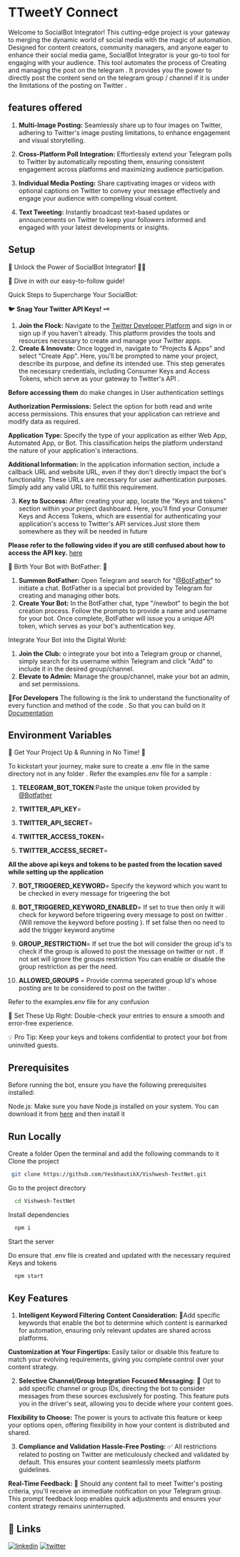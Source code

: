 
# TTweetY Connect

Welcome to SocialBot Integrator! This cutting-edge project is your gateway to merging the dynamic world of social media with the magic of automation. Designed for content creators, community managers, and anyone eager to enhance their social media game, SocialBot Integrator is your go-to tool for engaging with your audience. This tool automates the process of Creating and managing the post on the telegram . It provides you the power to directly post the content send on the telegram group / channel if it is under the limitations of the posting on Twitter . 


## features offered 
1. **Multi-Image Posting:** Seamlessly share up to four images on Twitter, adhering to Twitter's image posting limitations, to enhance engagement and visual storytelling.

2. **Cross-Platform Poll Integration:** Effortlessly extend your Telegram polls to Twitter by automatically reposting them, ensuring consistent engagement across platforms and maximizing audience participation.

3. **Individual Media Posting:** Share captivating images or videos with optional captions on Twitter to convey your message effectively and engage your audience with compelling visual content.

4. **Text Tweeting:** Instantly broadcast text-based updates or announcements on Twitter to keep your followers informed and engaged with your latest developments or insights.



 
## Setup
 
🚀 Unlock the Power of SocialBot Integrator! 🤖✨

🔗 Dive in with our easy-to-follow guide! 

Quick Steps to Supercharge Your SocialBot:

🐦 **Snag Your Twitter API Keys!** 🗝️
1. **Join the Flock:**  Navigate to the [Twitter Developer Platform](https://developer.twitter.com/en/portal) and sign in or sign up if you haven't already. This platform provides the tools and resources necessary to create and manage your Twitter apps.
2. **Create & Innovate:** Once logged in, navigate to "Projects & Apps" and select "Create App". Here, you'll be prompted to name your project, describe its purpose, and define its intended use. This step generates the necessary credentials, including Consumer Keys and Access Tokens, which serve as your gateway to Twitter's API .

**Before accessing them** do make changes in User authentication settings 

**Authorization Permissions:** Select the option for both read and write access permissions. This ensures that your application can retrieve and modify data as required.

**Application Type:** Specify the type of your application as either Web App, Automated App, or Bot. This classification helps the platform understand the nature of your application's interactions.

**Additional Information:** In the application information section, include a callback URL and website URL, even if they don't directly impact the bot's functionality. These URLs are necessary for user authentication purposes. Simply add any valid URL to fulfill this requirement.
 

3. **Key to Success:** After creating your app, locate the "Keys and tokens" section within your project dashboard. Here, you'll find your Consumer Keys and Access Tokens, which are essential for authenticating your application's access to Twitter's API services.Just store them somewhere as they will be needed in future 

**Please refer to the following video if you are still confused about how to access the API key.** [here](https://youtu.be/rIyRrUAsaok?si=g7qg2Anhv9SEm9xK)

🤖 Birth Your Bot with BotFather: 👑
1. **Summon BotFather:** Open Telegram and search for "[@BotFather](https://t.me/BotFather)" to initiate a chat. BotFather is a special bot provided by Telegram for creating and managing other bots.
2. **Create Your Bot:** In the BotFather chat, type "/newbot" to begin the bot creation process. Follow the prompts to provide a name and username for your bot. Once complete, BotFather will issue you a unique API token, which serves as your bot's authentication key.

Integrate Your Bot into the Digital World:
1. **Join the Club:** o integrate your bot into a Telegram group or channel, simply search for its username within Telegram and click "Add" to include it in the desired group/channel.
2. **Elevate to Admin:** Manage the group/channel, make your bot an admin, and set permissions.


🔧**For Developers**
 The following is the link to understand the functionality of every function and method of the code . So that you can build on it   [Documentation](https://yesbhautik365-my.sharepoint.com/:w:/g/personal/vishweshkumar_365_yesbhautik_eu_org/ESCDljfkIzZPuPVDINDrHEMBlHKTP0zsro-c2ymsSLk07w?e=c64it8) 
## Environment Variables 
🌟 Get Your Project Up & Running in No Time! 🚀

To kickstart your journey, make sure to create a  .env file in the same directory not in any  folder  . Refer the examples.env file for a sample :

1. **TELEGRAM_BOT_TOKEN**:Paste the unique token provided by [@Botfather](https://t.me/BotFather)

2. **TWITTER_API_KEY**=
3. **TWITTER_API_SECRET**=
4. **TWITTER_ACCESS_TOKEN**= 
5. **TWITTER_ACCESS_SECRET**=
   
**All the above api keys and tokens to be pasted from the location saved while setting up the application**

7. **BOT_TRIGGERED_KEYWORD**=
Specify the keyword which you want to be checked in every message for trigeering the bot 

8. **BOT_TRIGGERED_KEYWORD_ENABLED**=
If set to true then only it will check for keyword before trigeering every message to post on twitter . (Will remove the keyword before posting ). If set false then no need to add the trigger keyword anytime 

9. **GROUP_RESTRICTION**= If set true the bot will consider the group id's to check if the group is allowed to post the message on twitter or not . If not set will ignore the groups restriction 
You can enable or disable the group restriction as per the need.
 
8. **ALLOWED_GROUPS** =
Provide comma seperated group Id's whose posting are to be considered to post on the twitter .

Refer to the examples.env file for any confusion 

🔑 Set These Up Right: Double-check your entries to ensure a smooth and error-free experience.

💡 Pro Tip: Keep your keys and tokens confidential to protect your bot from uninvited guests.


## Prerequisites
Before running the bot, ensure you have the following prerequisites installed:

Node.js: Make sure you have Node.js installed on your system. You can download it from [here](https://nodejs.org/en/download) and then install it
## Run Locally

Create a folder 
Open the terminal and add the following commands to it 
Clone the project

```bash
 git clone https://github.com/YesbhautikX/Vishwesh-TestNet.git
```

Go to the project directory

```bash
  cd Vishwesh-TestNet
```

Install dependencies

```bash
  npm i
```

Start the server

Do ensure that .env file is created and updated with the necessary required Keys and tokens 

```bash
  npm start
```


## Key Features
1. **Intelligent Keyword Filtering** 
**Content Consideration:** 🧐Add specific keywords that enable the bot to determine which content is earmarked for automation, ensuring only relevant updates are shared across platforms.

**Customization at Your Fingertips:** Easily tailor or disable this feature to match your evolving requirements, giving you complete control over your content strategy.

2. **Selective Channel/Group Integration**
**Focused Messaging:** 📢 Opt to add specific channel or group IDs, directing the bot to consider messages from these sources exclusively for posting. This feature puts you in the driver's seat, allowing you to decide where your content goes.

**Flexibility to Choose:** The power is yours to activate this feature or keep your options open, offering flexibility in how your content is distributed and shared.

3. **Compliance and Validation**
**Hassle-Free Posting:** ✅ All restrictions related to posting on Twitter are meticulously checked and validated by default. This ensures your content seamlessly meets platform guidelines.

**Real-Time Feedback:** 📣 Should any content fail to meet Twitter's posting criteria, you'll receive an immediate notification on your Telegram group. This prompt feedback loop enables quick adjustments and ensures your content strategy remains uninterrupted.


## 🔗 Links
[![linkedin](https://img.shields.io/badge/linkedin-0A66C2?style=for-the-badge&logo=linkedin&logoColor=white)](www.linkedin.com/in/vishwesh-salampuria)
[![twitter](https://img.shields.io/badge/twitter-1DA1F2?style=for-the-badge&logo=twitter&logoColor=white)](https://twitter.com/vvs_1812)

